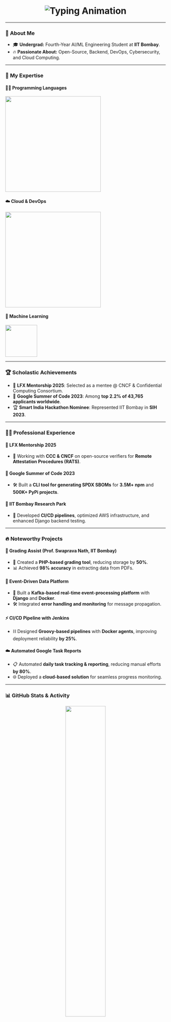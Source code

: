 <h1 align="center">
  <img src="https://readme-typing-svg.demolab.com?font=Fira+Code&weight=600&size=35&pause=1000&color=00F7FF&width=800&lines=Hey+%F0%9F%91%8B%2C+I'm+Harsh+Vardhan+Mahawar!;LFX+Mentee+%40+Confidential+Computing+Consortium+%7C+CNCF;Google+Summer+of+Code+%40+SPDX%2C+Linux+Foundation;AI%2FML+%40+IIT+Bombay+2025+%F0%9F%9A%80" alt="Typing Animation">
</h1>

---

### 🌟 **About Me**
- 🎓 **Undergrad:** Fourth-Year AI/ML Engineering Student at **IIT Bombay**.
- 🔥 **Passionate About:** Open-Source, Backend, DevOps, Cybersecurity, and Cloud Computing.

---

### 💼 **My Expertise**
#### 👨‍💻 **Programming Languages**
<p>
  <img src="https://skillicons.dev/icons?i=cpp,python,js,php,bash" width="300"/>
</p>

#### ☁️ **Cloud & DevOps**
<p>
  <img src="https://skillicons.dev/icons?i=aws,docker,kubernetes,jenkins" width="300"/>
</p>

#### 🔬 **Machine Learning**
<p>
  <img src="https://skillicons.dev/icons?i=tensorflow" width="100"/>
</p>

---

### 🏆 **Scholastic Achievements**
- 🏅 **LFX Mentorship 2025**: Selected as a mentee @ CNCF & Confidential Computing Consortium.
- 🚀 **Google Summer of Code 2023**: Among **top 2.2% of 43,765 applicants worldwide**.
- 🏆 **Smart India Hackathon Nominee**: Represented IIT Bombay in **SIH 2023**.

---

### 👨‍💻 **Professional Experience**
#### 📌 **LFX Mentorship 2025**
- 🤝 Working with **CCC & CNCF** on open-source verifiers for **Remote Attestation Procedures (RATS)**.

#### 📌 **Google Summer of Code 2023**
- 🛠️ Built a **CLI tool for generating SPDX SBOMs** for **3.5M+ npm** and **500K+ PyPi projects**.

#### 📌 **IIT Bombay Research Park**
- 🚀 Developed **CI/CD pipelines**, optimized AWS infrastructure, and enhanced Django backend testing.

---

### 🔥 **Noteworthy Projects**
#### 📜 **Grading Assist** (Prof. Swaprava Nath, IIT Bombay)
- 🚀 Created a **PHP-based grading tool**, reducing storage by **50%**.
- 📊 Achieved **98% accuracy** in extracting data from PDFs.

#### 🔗 **Event-Driven Data Platform**
- 📡 Built a **Kafka-based real-time event-processing platform** with **Django** and **Docker**.
- 🛠️ Integrated **error handling and monitoring** for message propagation.

#### ⚡ **CI/CD Pipeline with Jenkins**
- ⛓️ Designed **Groovy-based pipelines** with **Docker agents**, improving deployment reliability **by 25%**.

#### ☁️ **Automated Google Task Reports**
- 📋 Automated **daily task tracking & reporting**, reducing manual efforts **by 80%**.
- 🌐 Deployed a **cloud-based solution** for seamless progress monitoring.

---

### 📊 **GitHub Stats & Activity**
<div align="center">
  <img src="https://github-readme-streak-stats.herokuapp.com?user=HarshvMahawar&theme=react&hide_border=true&date_format=j%20M%5B%20Y%5D" width="50%">
  <br/>
  <img src="https://github-readme-stats.vercel.app/api?username=HarshvMahawar&show_icons=true&theme=radical&hide_border=true" width="50%">
  <br/>
  <img src="https://github-profile-summary-cards.vercel.app/api/cards/repos-per-language?username=HarshvMahawar&theme=github_dark" width="45%">
</div>

---

### 🌟 **Let's Connect**
<p align="center">
  <a href="https://www.linkedin.com/in/harshvmahawar/" target="_blank">
    <img src="https://img.shields.io/badge/LinkedIn-0A66C2?style=for-the-badge&logo=linkedin&logoColor=white" alt="LinkedIn">
  </a>
  <a href="mailto:hv062727@gmail.com">
    <img src="https://img.shields.io/badge/Gmail-D14836?style=for-the-badge&logo=gmail&logoColor=white" alt="Gmail">
  </a>
  <a href="https://github.com/HarshvMahawar">
    <img src="https://img.shields.io/badge/GitHub-181717?style=for-the-badge&logo=github&logoColor=white" alt="GitHub">
  </a>
</p>

---

✨ **_"Life is trying things to see if they work."_**
